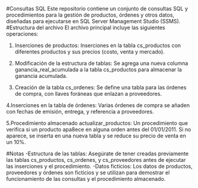 #Consultas SQL
Este repositorio contiene un conjunto de consultas SQL y procedimientos para la gestión de productos, órdenes y otros datos, diseñadas para ejecutarse en SQL Server Management Studio (SSMS).
#Estructura del archivo
El archivo principal incluye las siguientes operaciones:

1. Inserciones de productos:
Inserciones en la tabla cs_productos con diferentes productos y sus precios (costo, venta y mercado).

2. Modificación de la estructura de tablas:
Se agrega una nueva columna ganancia_real_acumulada a la tabla cs_productos para almacenar la ganancia acumulada.

3. Creación de la tabla cs_ordenes:
Se define una tabla para las órdenes de compra, con llaves foráneas que enlazan a proveedores.

4.Inserciones en la tabla de órdenes:
Varias órdenes de compra se añaden con fechas de emisión, entrega, y referencia a proveedores.

5.Procedimiento almacenado actualizar_productos:
Un procedimiento que verifica si un producto apa8ece en alguna orden antes del 01/01/2011. Si no aparece, se inserta en una nueva tabla y se reduce su precio de venta en un 10%.

#Notas
-Estructura de las tablas: Asegúrate de tener creadas previamente las tablas cs_productos, cs_ordenes, y cs_proveedores antes de ejecutar las inserciones y el procedimiento.
-Datos ficticios: Los datos de productos, proveedores y órdenes son ficticios y se utilizan para demostrar el funcionamiento de las consultas y el procedimiento almacenado.
